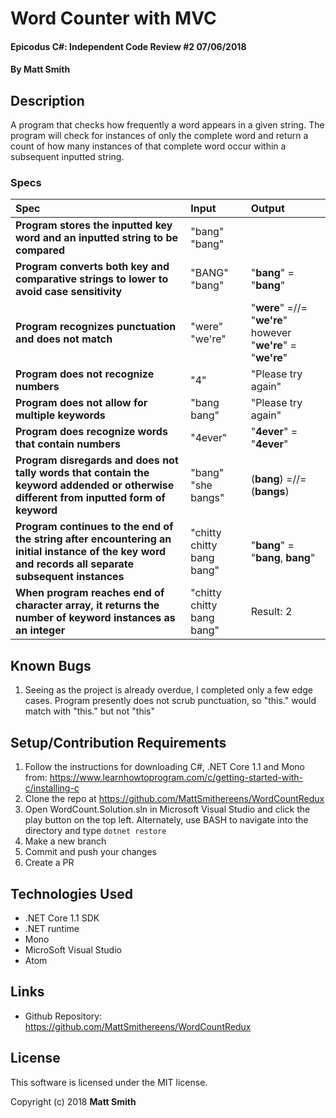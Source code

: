 # Word Counter with MVC

#### Epicodus C#: Independent Code Review #2 07/06/2018

#### By Matt Smith

## Description

A program that checks how frequently a word appears in a given string. The program will check for instances of only the complete word and return a count of how many instances of that complete word occur within a subsequent inputted string.


### Specs
| Spec | Input | Output |
| :-------------     | :------------- | :------------- |
| **Program stores the inputted key word and an inputted string to be compared**|  "bang" "bang" |  |
| **Program converts both key and comparative strings to lower to avoid case sensitivity**|  "BANG" "bang" | "**bang**" = "**bang**" |
| **Program recognizes punctuation and does not match**|  "were" "we're" | "**were**" =//= "**we're**" however "**we're**" = "**we're**"|
| **Program does not recognize numbers**|  "4" | "Please try again"|
| **Program does not allow for multiple keywords**|  "bang bang" | "Please try again"|
| **Program does recognize words that contain numbers**|  "4ever" | "**4ever**" = "**4ever**"|
| **Program disregards and does not tally words that contain the keyword addended or otherwise different from inputted form of keyword**| "bang" "she bangs" | (**bang**) =//= (**bangs**) |
| **Program continues to the end of the string after encountering an initial instance of the key word and records all separate subsequent instances**| "chitty chitty bang bang" | "**bang**" = "**bang**, **bang**" |
| **When program reaches end of character array, it returns the number of keyword instances as an integer**| "chitty chitty bang bang" | Result: 2 |

## Known Bugs

1. Seeing as the project is already overdue, I completed only a few edge cases.  Program presently does not scrub punctuation, so "this." would match with "this." but not "this"

## Setup/Contribution Requirements

1. Follow the instructions for downloading C#, .NET Core 1.1 and Mono from: https://www.learnhowtoprogram.com/c/getting-started-with-c/installing-c
1. Clone the repo at https://github.com/MattSmithereens/WordCountRedux
1. Open WordCount.Solution.sln in Microsoft Visual Studio and click the play button on the top left.  Alternately, use BASH to navigate into the directory and type `dotnet restore`
1. Make a new branch
1. Commit and push your changes
1. Create a PR

## Technologies Used

* .NET Core 1.1 SDK
* .NET runtime
* Mono
* MicroSoft Visual Studio
* Atom

## Links

* Github Repository: https://github.com/MattSmithereens/WordCountRedux

## License

This software is licensed under the MIT license.

Copyright (c) 2018 **Matt Smith**
